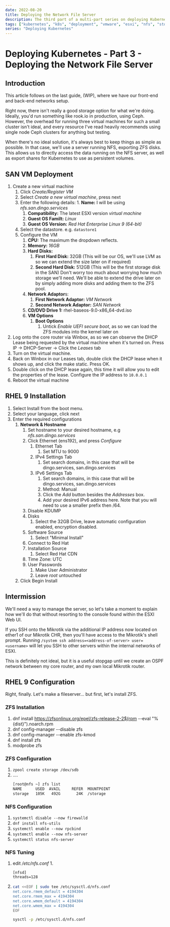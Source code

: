 ```yaml
---
date: 2022-08-20
title: Deploying the Network File Server
description: The third part of a multi-part series on deploying Kubernetes
tags: ["kubernetes", "k8s", "deployment", "vmware", "esxi", "nfs", "storage"]
series: "Deploying Kubernetes"
---
```

# Deploying Kubernetes - Part 3 - Deploying the Network File Server

## Introduction

This article follows on the last guide, (WIP), where we have our front-end and back-end networks setup. 

Right now, there isn't really a good storage option for what we're doing. Ideally, you'd run something like rook.io in production, using Ceph. However, the overhead for running three virtual machines for such a small cluster isn't ideal, and every resource I've read heavily recommends using single node Ceph clusters for anything but testing. 

When there's no ideal solution, it's always best to keep things as simple as possible. In that case, we'll use a server running NFS, exporting ZFS disks. This  allows us to directly access the data running on the NFS server, as well as export shares for Kubernetes to use as persistent volumes.  

## SAN VM Deployment

1. Create a new virtual machine 
	1. Click *Create/Register VM*
	2. Select *Create a new virtual machine*, press next
	3. Enter the following details:
			1. **Name:** I will be using *nfs.san.dingo.services*
		1. **Compatibility:** The latest ESXI version *virtual machine*
		2. **Guest OS Familt:** *Linux*
		3. **Guest OS Version:** *Red Hat Enterprise Linux 9 (64-bit)*
	4. Select the datastore. e.g. `datastore1`
	5. Configure the VM
		1. **CPU:** The maximum the dropdown reflects.
		1. **Memory:** *16GB* 
		1. **Hard Disks:** 
			1. **First Hard Disk:** 32GB (This will be our OS, we'll use LVM as so we can extend the size later on if required)
			1. **Second Hard Disk:** 512GB (This will be the first storage disk in the SAN)
			   Don't worry too much about worrying how much storage we'll need. We'll be able to extend the drive later on by simply adding more disks and adding them to the ZFS pool. 
		2. **Network Adaptor**s:
			1. **First Network Adaptor:** *VM Network*
			1. **Second Network Adaptor:** *SAN Network*
		2. **CD/DVD Drive 1:** rhel-baseos-9.0-x86_64-dvd.iso
		3. **VM Options**
			1. **Boot Options**
				1. Untick *Enable UEFI secure boot*, as so we can load the ZFS modules into the kernel later on
1. Log onto the core router via Winbox, as so we can observe the DHCP Lease being requested by the virtual machine when it's turned on. 
   Press IP -> DHCP-Server -> Click the *Leases* tab
3. Turn on the virtual machine. 
4. Back on Winbox in our Leases tab, double click the DHCP lease when it shows up, and click the make static. Press OK. 
5. Double click on the DHCP lease again, this time it will allow you to edit the properties of the lease. Configure the IP address to `10.0.0.1`
6. Reboot the virtual machine

## RHEL 9 Installation

1. Select Install from the boot menu.
2. Select your language, click next
3. Enter the required configurations
	1. **Network & Hostname**
		1. Set hostname to your desired hostname, e.g *nfs.san.dingo.services*
		2. Click Ethernet (ens192), and press *Configure*
			1. Ethernet Tab
				1. Set MTU to 9000
			2. IPv4 Settings Tab
				1. Set search domains, in this case that will be dingo.services, san.dingo.services
			2. IPv6 Settings Tab
				1. Set search domains, in this case that will be dingo.services, san.dingo.services
				2. Method: Manual
				3. Click the *Add* button besides the *Addresses* box. 
				4. Add your desired IPv6 address here. 
				   Note that you will need to use a smaller prefix then /64.  
		1.  Disable KDUMP
		2. Disks
			1. Select the 32GB Drive, leave automatic configuration enabled, encryption disabled.
		2. Software Source
			1. Select "Minimal Install"
		2. Connect to Red Hat
		3. Installation Source
			1. Select Red Hat CDN
		2. Time Zone: UTC
		3. User Passwords
			1. Make User Administrator
			2. Leave *root* untouched
	3. Click Begin Install

## Intermission

We'll need a way to manage the server, so let's take a moment to explain how we'll do that without resorting to the console found within the ESXI Web UI.

If you SSH onto the Mikrotik via the additional IP address now located on ether1 of our Mikrotik CHR, then you'll have access to the Mikrotik's shell prompt. 
Running `/system ssh address=<address-of-server> user=<username>` will let you SSH to other servers within the internal networks of ESXI. 

This is definitely not ideal, but it is a useful stopgap until we create an OSPF network between my core router, and my own local Mikrotik router. 

## RHEL 9 Configuration

Right, finally. Let's make a fileserver... but first, let's install ZFS.

### ZFS Installation

1. dnf install https://zfsonlinux.org/epel/zfs-release-2-2$(rpm --eval "%\{dist\}").noarch.rpm
2. dnf config-manager --disable zfs
3. dnf config-manager --enable zfs-kmod
4. dnf install zfs
5. modprobe zfs

### ZFS Configuration

1. `zpool create storage /dev/sdb`
2. ....
   ```bash
   [root@nfs ~] zfs list
   NAME      USED  AVAIL     REFER  MOUNTPOINT
   storage   105K   492G       24K  /storage
   ```

### NFS Configuration

1. `systemctl disable --now firewalld`
2. `dnf install nfs-utils`
3. `systemctl enable --now rpcbind`
4. `systemctl enable --now nfs-server`
5. `systemctl status nfs-server`

### NFS Tuning

1. edit */etc/nfs.conf*
	1. 
	```
    [nfsd]
    threads=128
    ```
2. 
   ```bash
   cat <<EOF | sudo tee /etc/sysctl.d/nfs.conf
   net.core.rmem_default = 4194304
   net.core.rmem_max = 4194304
   net.core.wmem_default = 4194304
   net.core.wmem_max = 4194304
   EOF

   sysctl -p /etc/sysctl.d/nfs.conf
   ```